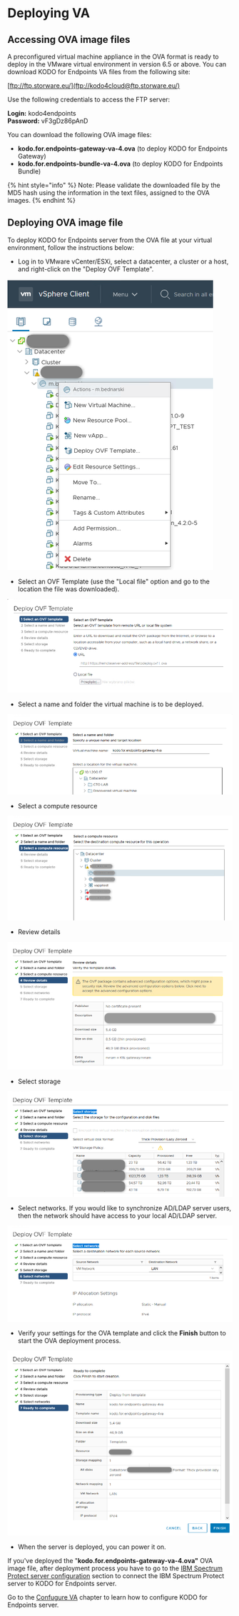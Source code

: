 # Deploying VA

## Accessing OVA image files <a id="accessing-virtual-machine"></a>

A preconfigured virtual machine appliance in the OVA format is ready to deploy in the VMware virtual environment in version 6.5 or above. You can download KODO for Endpoints VA files from the following site:

​[ftp://ftp.storware.eu/](ftp://kodo4cloud@ftp.storware.eu/)

Use the following credentials to access the FTP server:

**Login:** kodo4endpoints   
**Password:** vF3gDz86pAnD

You can download the following OVA image files:

* **kodo.for.endpoints-gateway-va-4.ova** \(to deploy KODO for Endpoints Gateway\)
* **kodo.for.endpoints-bundle-va-4.ova** \(to deploy KODO for Endpoints Bundle\)

{% hint style="info" %}
Note: Please validate the downloaded file by the MD5 hash using the information in the text files, assigned to the OVA images.
{% endhint %}

## Deploying OVA image file <a id="accessing-virtual-machine"></a>

To deploy KODO for Endpoints server from the OVA file at your virtual environment, follow the instructions below:

* Log in to VMware vCenter/ESXi, select a datacenter,  a cluster or a  host, and right-click on the "Deploy OVF Template".

![](../../.gitbook/assets/image%20%2897%29.png)

* Select an OVF Template \(use the "Local file" option and go to the location the file was downloaded\).

![](../../.gitbook/assets/image%20%2892%29.png)

* Select a name and folder the virtual machine is to be deployed.

![](../../.gitbook/assets/image%20%2870%29.png)

* Select a compute resource

![](../../.gitbook/assets/image%20%2866%29.png)

* Review details

![](../../.gitbook/assets/image%20%2876%29.png)

* Select storage

![](../../.gitbook/assets/image%20%2888%29.png)

* Select networks. If you would like to synchronize AD/LDAP server users, then the network should have access to your local AD/LDAP server.

![](../../.gitbook/assets/image%20%2885%29.png)

* Verify your settings for the OVA template and click the **Finish** button to start the OVA deployment process.

![](../../.gitbook/assets/image%20%2884%29.png)

*  When the server is deployed, you can power it on. 

If you've deployed the "**kodo.for.endpoints-gateway-va-4.ova"** OVA image file, after deployment process you have to go to the  [IBM Spectrum Protect server configuration](../spectrum-protect-tsm-configuration.md) section to connect the IBM Spectrum Protect server to KODO for Endpoints server.

Go to the [Confugure VA](configuring-va/) chapter to learn how to configure KODO for Endpoints server.

